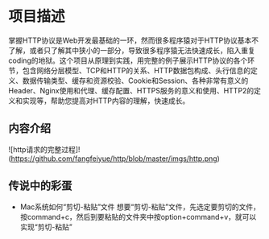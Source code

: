 # 项目描述
掌握HTTP协议是Web开发最基础的一环，然而很多程序猿对于HTTP协议基本不了解，或者只了解其中狭小的一部分，导致很多程序猿无法快速成长，陷入重复coding的地狱。这个项目从原理到实践，用完整的例子展示HTTP协议的各个环节，包含网络分层模型、TCP和HTTP的关系、HTTP数据包构成、头行信息的定义、数据传输类型、缓存和资源校验、Cookie和Session、各种非常有意义的Header、Nginx使用和代理、缓存配置、HTTPS服务的意义和使用、HTTP2的定义和实现等，帮助您提高对HTTP内容的理解，快速成长。

## 内容介绍
![http请求的完整过程]!(https://github.com/fangfeiyue/http/blob/master/imgs/http.png)

## 传说中的彩蛋
- Mac系统如何“剪切-粘贴”文件
想要“剪切-粘贴”文件，先选定要剪切的文件，按command+c，然后到要粘贴的文件夹中按option+command+v，就可以实现“剪切-粘贴”